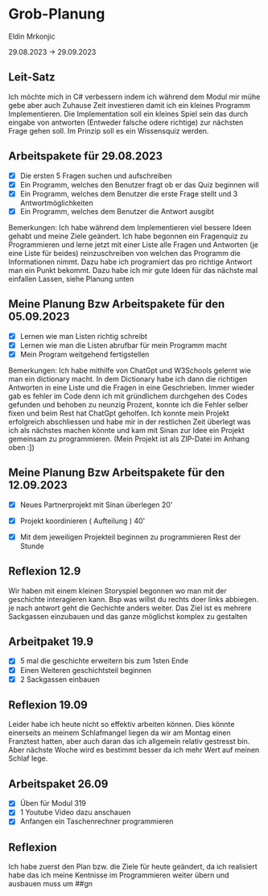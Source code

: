 # Grob-Planung

Eldin Mrkonjic

29.08.2023 -> 29.09.2023 

## Leit-Satz

Ich möchte mich in C# verbessern indem ich während dem Modul mir mühe gebe aber auch Zuhause Zeit investieren damit ich ein kleines Programm Implementieren. Die Implementation soll ein kleines Spiel sein das durch eingabe von antworten (Entweder falsche odere richtige) zur nächsten Frage gehen soll. Im Prinzip soll es ein Wissensquiz werden.

## Arbeitspakete für 29.08.2023

- [x] Die ersten 5 Fragen suchen und aufschreiben
- [x] Ein Programm, welches den Benutzer fragt ob er das Quiz beginnen will
- [x] Ein Programm, welches dem Benutzer die erste Frage stellt und 3 Antwortmöglichkeiten 
- [x] Ein Programm, welches dem Benutzer die Antwort ausgibt

Bemerkungen:
Ich habe während dem Implementieren viel bessere Ideen gehabt und meine Ziele geändert.
Ich habe begonnen ein Fragenquiz zu Programmieren und lerne jetzt mit einer Liste alle Fragen und Antworten (je eine Liste für beides) reinzuschreiben von welchen das Programm die Informationen nimmt. Dazu habe ich programiert das pro richtige Antwort man ein Punkt bekommt. Dazu habe ich mir gute Ideen für das nächste mal einfallen Lassen, siehe Planung unten

## Meine Planung Bzw Arbeitspakete für den 05.09.2023
- [x] Lernen wie man Listen richtig schreibt
- [x] Lernen wie man die Listen abrufbar für mein Programm macht
- [x] Mein Program weitgehend fertigstellen

Bemerkungen:
Ich habe mithilfe von ChatGpt und W3Schools gelernt wie man ein dictionary macht. In dem Dictionary habe ich dann die richtigen Antworten in eine Liste und die Fragen in eine Geschrieben. Immer wieder gab es fehler im Code denn ich mit gründlichem durchgehen des Codes gefunden und behoben zu neunzig Prozent, konnte ich die Fehler selber fixen und beim Rest hat ChatGpt geholfen. Ich konnte mein Projekt erfolgreich abschliessen und habe mir in der restlichen Zeit überlegt was ich als nächstes machen könnte und kam mit Sinan zur Idee ein Projekt gemeinsam zu programmieren. (Mein Projekt ist als ZIP-Datei im Anhang oben :])

## Meine Planung Bzw Arbeitspakete für den 12.09.2023
- [x] Neues Partnerprojekt mit Sinan überlegen 20'
- [x] Projekt koordinieren ( Aufteilung ) 40'
- [x]  Mit dem jeweiligen Projekteil beginnen zu programmieren Rest der Stunde


## Reflexion 12.9
Wir haben mit einem kleinen Storyspiel begonnen wo man mit der geschichte interagieren kann. Bsp was willst du rechts doer links abbiegen. je nach antwort geht die Gechichte anders weiter. Das Ziel ist es mehrere Sackgassen einzubauen und das ganze möglichst komplex zu  gestalten

## Arbeitpaket 19.9
- [x] 5 mal die geschichte erweitern bis zum 1sten Ende
- [x] Einen Weiteren geschichtsteil beginnen
- [x] 2 Sackgassen einbauen

## Reflexion 19.09
Leider habe ich heute nicht so effektiv arbeiten können. Dies könnte einerseits an meinem Schlafmangel liegen da wir am Montag einen Franztest hatten, aber auch daran das ich allgemein relativ gestresst bin. Aber nächste Woche wird es bestimmt besser da ich mehr Wert auf meinen Schlaf lege.

## Arbeitspaket 26.09
- [x] Üben für Modul 319
- [x] 1 Youtube Video dazu anschauen
- [x] Anfangen ein Taschenrechner programmieren

## Reflexion 
Ich habe zuerst den Plan bzw. die Ziele für heute geändert, da ich realisiert habe das ich meine Kentnisse im Programmieren weiter übern und ausbauen muss um ##gn
